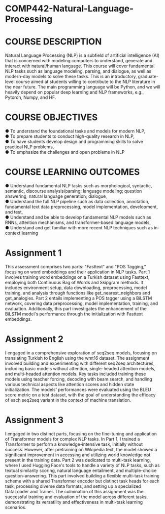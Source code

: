 # COMP442-Natural-Language-Processing
# COURSE DESCRIPTION
Natural Language Processing (NLP) is a subfield of artificial intelligence (AI) that is
concerned with modeling computers to understand, generate and interact with natural/human
language. This course will cover fundamental NLP tasks such as language modeling,
parsing, and dialogue, as well as modern-day models to solve these tasks. This is an
introductory, graduate-level course aimed at students willing to contribute to the NLP
literature in the near future. The main programming language will be Python, and we will
heavily depend on popular deep learning and NLP frameworks, e.g., Pytorch, Numpy, and
HF.
# COURSE OBJECTIVES
● To understand the foundational tasks and models for modern NLP,<br>
● To prepare students to conduct high-quality research in NLP,<br>
● To have students develop design and programming skills to solve practical NLP
problems,<br>
● To emphasize the challenges and open problems in NLP
# COURSE LEARNING OUTCOMES
● Understand fundamental NLP tasks such as morphological, syntactic, semantic,
discourse analysis/parsing; language modeling; question answering; natural language
generation; dialogue,<br>
● Understand the full NLP pipeline such as data collection, annotation, fundamental text
data preprocessing, model implementation, development, and test,<br>
● Understand and be able to develop fundamental NLP models such as RNNs,
attention mechanisms, and transformer-based language models,<br>
● Understand and get familiar with more recent NLP techniques such as in-context
learning

# Assignment 1
This assessment comprises two parts: "Fasttext" and "POS Tagging," focusing on word embeddings and their application in NLP tasks. Part 1 involves training word embeddings on a Turkish dataset using Fasttext, employing both Continuous Bag of Words and Skipgram methods. It includes environment setup, data downloading, preprocessing, model training, and analysis through functions like get_nearest_neighbors and get_analogies. Part 2 entails implementing a POS tagger using a BiLSTM network, covering data preprocessing, model implementation, training, and evaluation. Additionally, this part investigates the enhancement of the BiLSTM model's performance through the initialization with Fasttext embeddings. 

# Assignment 2
I engaged in a comprehensive exploration of seq2seq models, focusing on translating Turkish to English using the wmt16 dataset. The assignment involved building and experimenting with different seq2seq architectures, including basic models without attention, single-headed attention models, and multi-headed attention models. Key tasks included training these models using teacher forcing, decoding with beam search, and handling various technical aspects like attention scores and hidden state initialization. The models' performances were evaluated using the BLEU score metric on a test dataset, with the goal of understanding the efficacy of each seq2seq variant in the context of machine translation.

# Assignment 3
I engaged in two distinct parts, focusing on the fine-tuning and application of Transformer models for complex NLP tasks. In Part 1, I trained a Transformer to perform a knowledge-intensive task, initially without success. However, after pretraining on Wikipedia text, the model showed a significant improvement in accessing and utilizing world knowledge not present in the training data. Part 2 was dedicated to multi-task learning, where I used Hugging Face's tools to handle a variety of NLP tasks, such as textual similarity scoring, natural language entailment, and multiple-choice question-answering. This part involved building a flexible multi-task training scheme with a shared Transformer encoder but distinct task heads for each task, processing diverse data formats, and setting up a specialized DataLoader and Trainer. The culmination of this assignment was the successful training and evaluation of the model across different tasks, demonstrating its versatility and effectiveness in multi-task learning scenarios.
